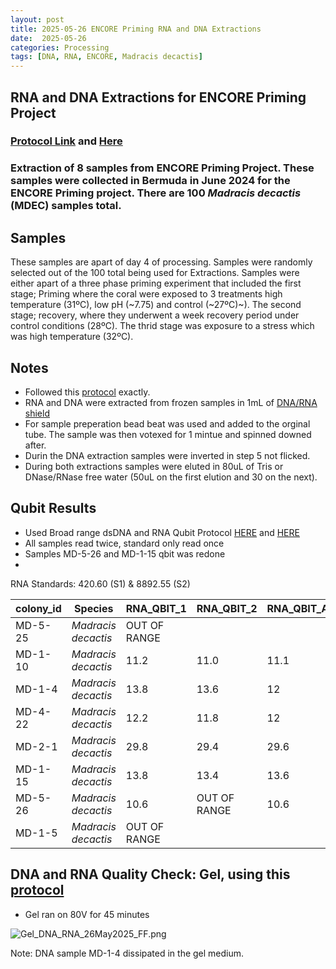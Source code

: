 ```yaml
---
layout: post
title: 2025-05-26 ENCORE Priming RNA and DNA Extractions
date:  2025-05-26 
categories: Processing
tags: [DNA, RNA, ENCORE, Madracis decactis]
---
```


## RNA and DNA Extractions for ENCORE Priming Project

### [Protocol Link](https://github.com/flofields/Florence_Putnam_Lab_Notebook/blob/cebc21eb5df7339f0eb12b5a8dd32e6f5f25e433/_posts/2025-05-08-Protocol-Zymo-Quick-DNA-RNA-Extraction.md) and [Here](https://zdellaert.github.io/ZD_Putnam_Lab_Notebook/Protocols_Zymo_Quick_DNA_RNA_Miniprep_Plus/)

### Extraction of 8 samples from ENCORE Priming Project. These samples were collected in Bermuda in June 2024 for the ENCORE Priming project. There are 100 *Madracis decactis* (MDEC) samples total.

## Samples

These samples are apart of day 4 of processing. Samples were randomly selected out of the 100 total being used for Extractions. Samples were either apart of a three phase priming experiment that included the first stage; Priming where the coral were exposed to 3 treatments high temperature (31ºC), low pH (~7.75) and control (~27ºC)~). The second stage; recovery, where they underwent a week recovery period under control conditions (28ºC). The thrid stage was exposure to a stress which was high temperature (32ºC).

## Notes

- Followed this [protocol](https://github.com/flofields/Florence_Putnam_Lab_Notebook/blob/cebc21eb5df7339f0eb12b5a8dd32e6f5f25e433/_posts/2025-05-08-Protocol-Zymo-Quick-DNA-RNA-Extraction.md) exactly. 
- RNA and DNA were extracted from frozen samples in 1mL of [DNA/RNA shield](https://www.zymoresearch.com/products/dna-rna-shield)
- For sample preperation bead beat was used and added to the orginal tube. The sample was then votexed for 1 mintue and spinned downed after.
- Durin the DNA extraction samples were inverted in step 5 not flicked.
- During both extractions samples were eluted in 80uL of Tris or DNase/RNase free water (50uL on the first elution and 30 on the next).

## Qubit Results

- Used Broad range dsDNA and RNA Qubit Protocol [HERE](https://zdellaert.github.io/ZD_Putnam_Lab_Notebook/Qubit-Protocol/) and [HERE](https://github.com/meschedl/MESPutnam_Open_Lab_Notebook/blob/master/_posts/2019-03-08-Qubit-Protocol.md)
- All samples read twice, standard only read once
- Samples MD-5-26 and MD-1-15 qbit was redone
- 
 RNA Standards: 420.60 (S1) & 8892.55 (S2)

| colony_id | Species                   | RNA_QBIT_1 | RNA_QBIT_2 | RNA_QBIT_AVG |
|-----------|---------------------------|------------|------------|--------------|
| MD-5-25    | *Madracis decactis*		|   OUT OF RANGE       |          |
| MD-1-10   | *Madracis decactis*       |   11.2     | 11.0       |   11.1       |
| MD-1-4   | *Madracis decactis*       |   13.8     | 13.6       |   12       |
| MD-4-22   | *Madracis decactis*       |   12.2     | 11.8       |   12       |
| MD-2-1   | *Madracis decactis*       |   29.8     | 29.4       |   29.6       |
| MD-1-15    | *Madracis decactis*       |   13.8     | 13.4       |   13.6       |
| MD-5-26    | *Madracis decactis*       |   10.6     | OUT OF RANGE       |   10.6       |
| MD-1-5   | *Madracis decactis*       |   OUT OF RANGE     |             |

## DNA and RNA Quality Check: Gel, using this [protocol](https://github.com/flofields/Florence_Putnam_Lab_Notebook/blob/master/_posts/2025-23-05-Gel-Protocol.md)
- Gel ran on 80V for 45 minutes

![Gel_DNA_RNA_26May2025_FF.png](https://github.com/flofields/Coral_Priming_Experiments_Summer_2024/blob/6f2496cdc305491cd9f3f4ba1dafd7296148ddcf/images/RNA_DNA_gels/Gel_DNA_RNA_26May2025_FF.png?raw=true)

Note: DNA sample MD-1-4 dissipated in the gel medium.

